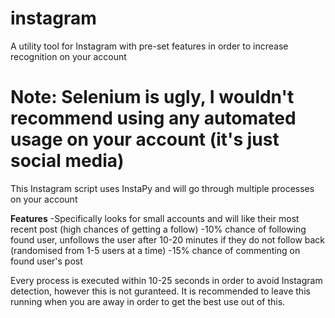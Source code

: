 # instagram
A utility tool for Instagram with pre-set features in order to increase recognition on your account

# Note: Selenium is ugly, I wouldn't recommend using any automated usage on your account (it's just social media)

This Instagram script uses InstaPy and will go through multiple processes on your account

**Features**
-Specifically looks for small accounts and will like their most recent post (high chances of getting a follow)
-10% chance of following found user, unfollows the user after 10-20 minutes if they do not follow back (randomised from 1-5 users at a time)
-15% chance of commenting on found user's post
 
Every process is executed within 10-25 seconds in order to avoid Instagram detection, however this is not guranteed. 
It is recommended to leave this running when you are away in order to get the best use out of this.
